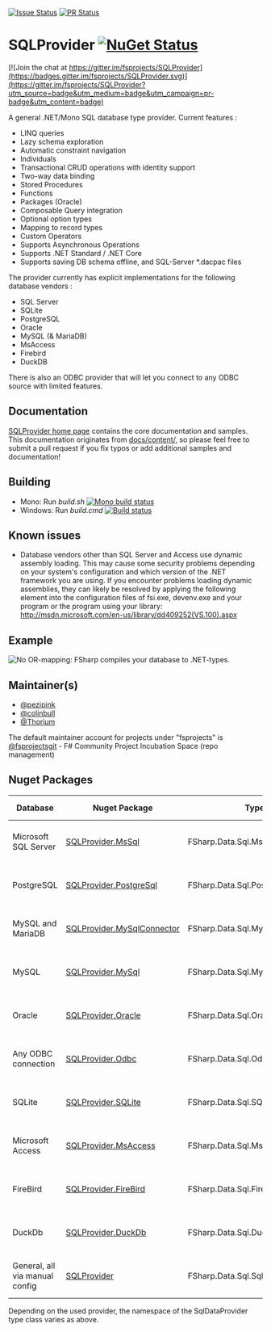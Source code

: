 [![Issue Status](https://img.shields.io/github/issues/fsprojects/SQLProvider.svg?style=flat)](https://github.com/fsprojects/SQLProvider/issues)
[![PR Status](https://img.shields.io/github/issues-pr/fsprojects/SQLProvider.svg?style=flat)](https://github.com/fsprojects/SQLProvider/pulls)

# SQLProvider [![NuGet Status](http://img.shields.io/nuget/v/SQLProvider.svg?style=flat)](https://www.nuget.org/packages/SQLProvider/)

[![Join the chat at https://gitter.im/fsprojects/SQLProvider](https://badges.gitter.im/fsprojects/SQLProvider.svg)](https://gitter.im/fsprojects/SQLProvider?utm_source=badge&utm_medium=badge&utm_campaign=pr-badge&utm_content=badge)

A general .NET/Mono SQL database type provider. Current features :
 * LINQ queries
 * Lazy schema exploration 
 * Automatic constraint navigation
 * Individuals 
 * Transactional CRUD operations with identity support
 * Two-way data binding
 * Stored Procedures
 * Functions
 * Packages (Oracle)
 * Composable Query integration
 * Optional option types
 * Mapping to record types
 * Custom Operators
 * Supports Asynchronous Operations
 * Supports .NET Standard / .NET Core 
 * Supports saving DB schema offline, and SQL-Server *.dacpac files
  
The provider currently has explicit implementations for the following database vendors : 
* SQL Server
* SQLite
* PostgreSQL
* Oracle
* MySQL (& MariaDB)
* MsAccess
* Firebird
* DuckDB

There is also an ODBC provider that will let you connect to any ODBC source with limited features. 

## Documentation

 [SQLProvider home page](https://fsprojects.github.io/SQLProvider/) contains the core documentation and samples. This 
documentation originates from 
[docs/content/](https://github.com/fsprojects/SQLProvider/tree/master/docs/content), 
so please feel free to submit a pull request if you fix typos or add 
additional samples and documentation!

## Building

* Mono: Run *build.sh*  [![Mono build status](https://travis-ci.org/fsprojects/SQLProvider.svg?branch=master)](https://travis-ci.org/fsprojects/SQLProvider)
* Windows: Run *build.cmd* [![Build status](https://ci.appveyor.com/api/projects/status/ngbj9995twhfqn28/branch/master?svg=true)](https://ci.appveyor.com/project/colinbull/sqlprovider-ogy2l/branch/master)

## Known issues

- Database vendors other than SQL Server and Access use dynamic assembly loading.  This 
may cause some security problems depending on your system's configuration and 
which version of the .NET framework you are using.  If you encounter problems 
loading dynamic assemblies, they can likely be resolved by applying the 
following element into the configuration files of  fsi.exe, devenv.exe and 
your program or the program using your library: http://msdn.microsoft.com/en-us/library/dd409252(VS.100).aspx

## Example

![No OR-mapping: FSharp compiles your database to .NET-types.](https://raw.githubusercontent.com/fsprojects/SQLProvider/master/docs/files/sqlprovider.gif "No OR-mapping: FSharp compiles your database to .NET-types.")

## Maintainer(s)

- [@pezipink](https://github.com/pezipink)
- [@colinbull](https://github.com/colinbull)
- [@Thorium](https://github.com/Thorium)

The default maintainer account for projects under "fsprojects" is [@fsprojectsgit](https://github.com/fsprojectsgit) - F# Community Project Incubation Space (repo management)

## Nuget Packages
| Database | Nuget Package | TypeProvider Class | NuGet Status |
| ------- | ----- | -----------| ---------- | 
| Microsoft SQL Server | [SQLProvider.MsSql](https://www.nuget.org/packages/SQLProvider.MsSql) | FSharp.Data.Sql.MsSql.SqlDataProvider | [![Nuget](https://img.shields.io/nuget/v/SQLProvider.MsSql) ![Nuget](https://img.shields.io/nuget/dt/SQLProvider.MsSql)](https://www.nuget.org/packages/SQLProvider.MsSql) 
| PostgreSQL | [SQLProvider.PostgreSql](https://www.nuget.org/packages/SQLProvider.PostgreSql) | FSharp.Data.Sql.PostgreSql.SqlDataProvider | [![Nuget](https://img.shields.io/nuget/v/SQLProvider.PostgreSql) ![Nuget](https://img.shields.io/nuget/dt/SQLProvider.PostgreSql)](https://www.nuget.org/packages/SQLProvider.PostgreSql) 
| MySQL and MariaDB | [SQLProvider.MySqlConnector](https://www.nuget.org/packages/SQLProvider.MySqMySqlConnectorl) |  FSharp.Data.Sql.MySqlConnector.SqlDataProvider | [![Nuget](https://img.shields.io/nuget/v/SQLProvider.MySqlConnector) ![Nuget](https://img.shields.io/nuget/dt/SQLProvider.MySqlConnector)](https://www.nuget.org/packages/SQLProvider.MySqMySqlConnectorl) 
| MySQL | [SQLProvider.MySql](https://www.nuget.org/packages/SQLProvider.MySql)  | FSharp.Data.Sql.MySql.SqlDataProvider | [![Nuget](https://img.shields.io/nuget/v/SQLProvider.MySql) ![Nuget](https://img.shields.io/nuget/dt/SQLProvider.MySql)](https://www.nuget.org/packages/SQLProvider.MySql) 
| Oracle | [SQLProvider.Oracle](https://www.nuget.org/packages/SQLProvider.Oracle)  | FSharp.Data.Sql.Oracle.SqlDataProvider | [![Nuget](https://img.shields.io/nuget/v/SQLProvider.Oracle) ![Nuget](https://img.shields.io/nuget/dt/SQLProvider.Oracle)](https://www.nuget.org/packages/SQLProvider.Oracle) 
| Any ODBC connection | [SQLProvider.Odbc](https://www.nuget.org/packages/SQLProvider.Odbc) | FSharp.Data.Sql.Odbc.SqlDataProvider | [![Nuget](https://img.shields.io/nuget/v/SQLProvider.Odbc) ![Nuget](https://img.shields.io/nuget/dt/SQLProvider.Odbc)](https://www.nuget.org/packages/SQLProvider.Odbc) 
| SQLite | [SQLProvider.SQLite](https://www.nuget.org/packages/SQLProvider.SQLite) | FSharp.Data.Sql.SQLite.SqlDataProvider | [![Nuget](https://img.shields.io/nuget/v/SQLProvider.SQLite) ![Nuget](https://img.shields.io/nuget/dt/SQLProvider.SQLite)](https://www.nuget.org/packages/SQLProvider.SQLite) 
| Microsoft Access | [SQLProvider.MsAccess](https://www.nuget.org/packages/SQLProvider.MsAccess)  | FSharp.Data.Sql.MsAccess.SqlDataProvider | [![Nuget](https://img.shields.io/nuget/v/SQLProvider.MsAccess) ![Nuget](https://img.shields.io/nuget/dt/SQLProvider.MsAccess)](https://www.nuget.org/packages/SQLProvider.MsAccess) 
| FireBird | [SQLProvider.FireBird](https://www.nuget.org/packages/SQLProvider.FireBird) | FSharp.Data.Sql.FireBird.SqlDataProvider | [![Nuget](https://img.shields.io/nuget/v/SQLProvider.FireBird) ![Nuget](https://img.shields.io/nuget/dt/SQLProvider.FireBird)](https://www.nuget.org/packages/SQLProvider.FireBird) 
| DuckDb | [SQLProvider.DuckDb](https://www.nuget.org/packages/SQLProvider.DuckDb) | FSharp.Data.Sql.DuckDb.SqlDataProvider | [![Nuget](https://img.shields.io/nuget/v/SQLProvider.DuckDb) ![Nuget](https://img.shields.io/nuget/dt/SQLProvider.DuckDb)](https://www.nuget.org/packages/SQLProvider.DuckDb) 
| General, all via manual config | [SQLProvider](https://www.nuget.org/packages/SQLProvider) | FSharp.Data.Sql.SqlDataProvider | [![Nuget](https://img.shields.io/nuget/v/SQLProvider) ![Nuget](https://img.shields.io/nuget/dt/SQLProvider)](https://www.nuget.org/packages/SQLProvider) 


Depending on the used provider, the namespace of the SqlDataProvider type class varies as above.